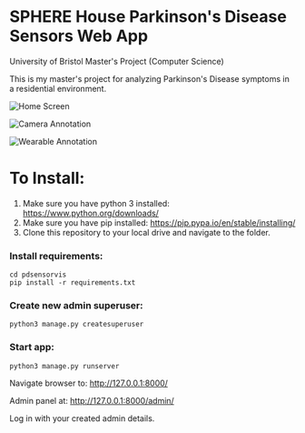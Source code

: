 # SPHERE House Parkinson's Disease Sensors Web App

University of Bristol Master's Project (Computer Science)

This is my master's project for analyzing Parkinson's Disease symptoms in a residential environment.


![Home Screen](https://i.imgur.com/bJiVRM3.png)

![Camera Annotation](https://i.imgur.com/sewu94n.png)

![Wearable Annotation](https://i.imgur.com/EFfJqw1.png)

# To Install:

1. Make sure you have python 3 installed: https://www.python.org/downloads/
2. Make sure you have pip installed: https://pip.pypa.io/en/stable/installing/
3. Clone this repository to your local drive and navigate to the folder.

### Install requirements:
```
cd pdsensorvis
pip install -r requirements.txt
```

### Create new admin superuser:
```
python3 manage.py createsuperuser
```

### Start app:
```
python3 manage.py runserver
```

Navigate browser to: http://127.0.0.1:8000/

Admin panel at: http://127.0.0.1:8000/admin/

Log in with your created admin details.
